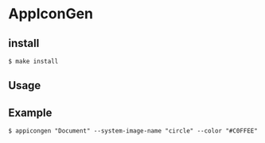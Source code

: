 # AppIconGen

## install

```
$ make install
```

## Usage

## Example

```
$ appicongen "Document" --system-image-name "circle" --color "#C0FFEE"
```